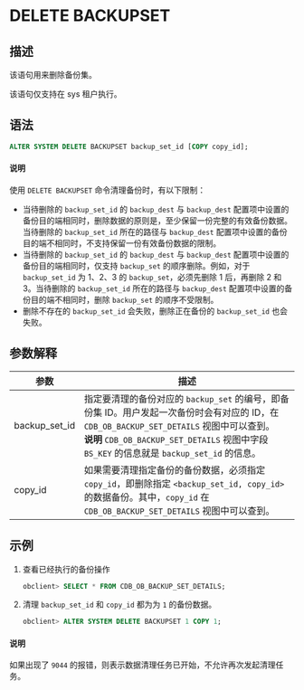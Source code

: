 # DELETE BACKUPSET

## 描述

该语句用来删除备份集。

该语句仅支持在 sys 租户执行。

## 语法

```sql
ALTER SYSTEM DELETE BACKUPSET backup_set_id [COPY copy_id];
```

  <main id="notice" type='explain'>
    <h4>说明</h4>
    <p>使用 <code>DELETE BACKUPSET</code> 命令清理备份时，有以下限制：</p>
    <ul>
    <li>当待删除的 <code>backup_set_id</code> 的 <code>backup_dest</code> 与 <code>backup_dest</code> 配置项中设置的备份目的端相同时，删除数据的原则是，至少保留一份完整的有效备份数据。当待删除的 <code>backup_set_id</code> 所在的路径与 <code>backup_dest</code> 配置项中设置的备份目的端不相同时，不支持保留一份有效备份数据的限制。</li>
    <li>当待删除的 <code>backup_set_id</code> 的 <code>backup_dest</code> 与 <code>backup_dest</code> 配置项中设置的备份目的端相同时，仅支持 <code>backup_set</code> 的顺序删除。例如，对于 <code>backup_set_id</code> 为 1、2、3 的 <code>backup_set</code>，必须先删除 1 后，再删除 2 和 3。当待删除的 <code>backup_set_id</code> 所在的路径与 <code>backup_dest</code> 配置项中设置的备份目的端不相同时，删除 <code>backup_set</code> 的顺序不受限制。</li>
    <li>删除不存在的 <code>backup_set_id</code> 会失败，删除正在备份的 <code>backup_set_id</code> 也会失败。</li>
    </ul>
  </main>

## 参数解释

|    **参数**   |       **描述**       |
|---------------|----------------------|
| backup_set_id | 指定要清理的备份对应的 `backup_set` 的编号，即备份集 ID。用户发起一次备份时会有对应的 ID，在 `CDB_OB_BACKUP_SET_DETAILS` 视图中可以查到。 <br>**说明**  `CDB_OB_BACKUP_SET_DETAILS` 视图中字段 `BS_KEY` 的信息就是 `backup_set_id` 的信息。 |
| copy_id       | 如果需要清理指定备份的备份数据，必须指定 `copy_id`，即删除指定 `<backup_set_id, copy_id>` 的数据备份。其中，`copy_id` 在 `CDB_OB_BACKUP_SET_DETAILS` 视图中可以查到。                             |

## 示例

1. 查看已经执行的备份操作

   ```sql
   obclient> SELECT * FROM CDB_OB_BACKUP_SET_DETAILS;
   ```

2. 清理 `backup_set_id` 和 `copy_id` 都为为 `1` 的备份数据。

   ```sql
   obclient> ALTER SYSTEM DELETE BACKUPSET 1 COPY 1;
   ```

  <main id="notice" type='explain'>
    <h4>说明</h4>
    <p>如果出现了 <code>9044</code> 的报错，则表示数据清理任务已开始，不允许再次发起清理任务。</p>
  </main>
